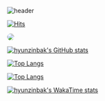 ![header](https://capsule-render.vercel.app/api?type=venom&color=auto&height=300&section=header&text=hyeonjin%20park&fontSize=90)

[![Hits](https://hits.seeyoufarm.com/api/count/incr/badge.svg?url=https%3A%2F%2Fgithub.com%2Fhgggny&count_bg=%23AE5656&title_bg=%23555555&icon=&icon_color=%23E7E7E7&title=hits&edge_flat=false)](https://hits.seeyoufarm.com)



<a href="https://hgggny.tistory.com/" target="_blank">
    <img src="https://img.shields.io/badge/blog-%23AEC6CF?style=for-the-badge&logo=tistory&logoColor=black" style="border-radius: 10px;">
</a>


[![hyunzinbak's GitHub stats](https://github-readme-stats.vercel.app/api?username=hgggny&show_icons=true)](https://github.com/anuraghazra/github-readme-stats)

[![Top Langs](https://github-readme-stats.vercel.app/api/top-langs/?username=anuraghazra&layout=compact&show_icons)](https://github.com/anuraghazra/github-readme-stats)


[![Top Langs](https://github-readme-stats.vercel.app/api/top-langs/?username=hgggny&layout=compact)](https://github.com/anuraghazra/github-readme-stats)

[![hyunzinbak's WakaTime stats](https://github-readme-stats.vercel.app/api/wakatime?username=hgggny)](https://github.com/anuraghazra/github-readme-stats)
